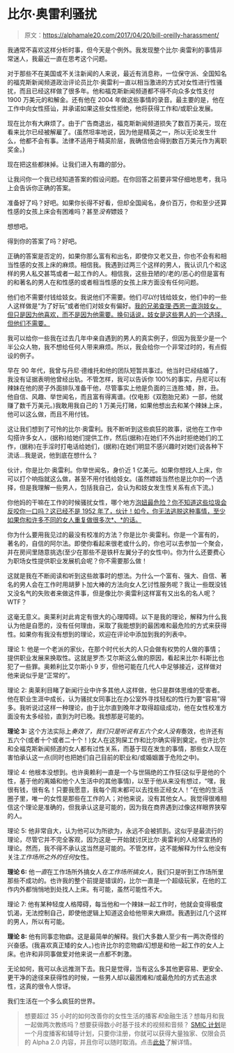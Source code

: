 # 比尔·奥雷利骚扰

> 原文：<https://alphamale20.com/2017/04/20/bill-oreilly-harassment/>

我通常不喜欢这样分析时事，但今天是个例外。我发现整个比尔·奥雷利的事情非常迷人，我最近一直在思考这个问题。

对于那些不在美国或不关注新闻的人来说，最近有消息称，一位保守派、全国知名的福克斯新闻频道政治评论员比尔·奥雷利一直以相当激进的方式对女性进行性骚扰，而且已经这样做了很多年。他和福克斯新闻频道都不得不向众多女性支付 1900 万美元的和解金。还有他在 2004 年做这些事情的录音。最主要的是，他在工作中向女性搭讪，并承诺如果这些女性拒绝，他将获得工作和/或职业发展。

现在比尔有大麻烦了。由于广告商退出，福克斯新闻频道损失了数百万美元，现在看来比尔已经被解雇了。(虽然坦率地说，因为他是精英之一，所以无论发生什么，他都不会有事。法律不适用于精英阶层，我确信他会得到数百万美元作为离职奖金。)

现在把这些都抹掉。让我们进入有趣的部分。

让我问你一个我已经知道答案的假设问题。在你回答之前要非常仔细地思考，我马上会告诉你正确的答案。

准备好了吗？好吧。如果你长得不好看，但却全国闻名，身价百万，你和至少还算性感的女孩上床会有困难吗？甚至*没有*嫖妓？

想想吧。

得到你的答案了吗？好吧。

正确的答案是否定的，如果你那么富有和出名，即使你又老又丑，你也不会有和相当性感的女孩上床的麻烦。相信我。我遇到过两三个这样的男人，我认识几个和这样的男人私交甚笃或者一起工作的人。相信我，这些丑陋的/老的/恶心的但是富有的和著名的男人在和性感的或者相当性感的女孩上床方面没有任何问题。

他们也不需要付钱给妓女。我说他们不需要。他们*可以*付钱给妓女，他们中的一些人这样做是“为了好玩”或者他们对妓女有偏好。[我的兄弟查理·西恩一直泡妓女，但只是因为他喜欢，而不是因为他需要。换句话说，妓女是这些男人的一个选择，但他们不需要。](https://blackdragonblog.com/2011/03/06/ultimate-example-of-a-male-gone-too-alpha-charlie-sheen/)

我可以给你一些我在过去几年中亲自遇到的男人的真实例子，但因为我至少是一个半公众人物，我不想给任何人带来麻烦。所以，我会给你一个非常过时的，有点假设的例子。

早在 90 年代，我曾与丹尼·德维托和他的团队短暂共事过。他当时已经结婚了，我没有证据表明他曾经出轨。不管怎样，我可以告诉你 100%的事实，丹尼可以有辣妹在他的房子外面排队准备干他，尽管事实上他是负面的三连胜:矮，胖，丑。他自信、风趣、举世闻名，而且富有得离谱。(仅电影《双胞胎兄弟》一部，他就赚了数千万美元。)我敢用我自己的 1 万美元打赌，如果他想出去和某个辣妹上床，他可以这么做，而且不用付钱。

这让我们想到了可怜的比尔·奥雷利。我不断听到这些疯狂的故事，说他在工作中勾搭许多女人，(据称)给她们提供工作，然后(据称)在她们不外出时拒绝她们的工作，(据称)在手淫时打电话给她们，(据称)在她们明显不感兴趣时对她们说各种下流话...我是说，他到底在想什么？

伙计，你是比尔·奥雷利。你举世闻名，身价近 1 亿美元。如果你想找人上床，你可以打个响指就这么做，甚至不用付钱给妓女。(虽然嫖妓当然也是比尔的一个选择，但是我理解一些男人，包括我自己，会认为和妓女发生性关系有点下流。)

你他妈的干嘛在工作的时候骚扰女性，哪个地方[泡妞最危险？你不知道这些垃圾会反咬你一口吗？这已经不是 1952 年了，伙计！如今，你无法逃脱这种事情，至少如果你和许多不同的女人重复做很多次*、*的话。](https://blackdragonblog.com/2011/09/12/dating-people-at-work/)

你为什么要用我见过的最没有校准的方法？你是比尔·奥雷利。你是一个富有的，著名的，自信的阿尔法。即使你看起来很老或什么的，你也可以去参加一个聚会，并在房间里随意挑选(至少在那些不是铁杆左翼分子的女性中)。你为什么还要费心为职场女性提供职业发展机会呢？你不需要那么做！

这就是我在不断阅读和听到这些故事时的想法。为什么一个富有、强大、自信、著名的男人会在工作时用胡萝卜加大棒的方法向女人乞讨性服务呢？我让一些既没钱又没名气的失败者来做这件事，但是像比尔·奥雷利这样富有又出名的名人呢？WTF？

这毫无意义。奥莱利对此肯定有很大的心理障碍。以下是我的理论，解释为什么我认为他是自愿的，没有任何理由，采取了我能想到的最困难和最危险的方式来获得性。如果你有我没有想到的理论，欢迎在评论中添加到我的列表中。

理论 1: 他是一个老派的家伙，在那个时代长大的人只会做有权势的人做的事情；提供职业发展来换取性。这就是罗杰·艾尔斯这么做的原因，看起来比尔·科斯比也犯了一些罪。奥赖利比艾尔斯小 9 岁，但他可能在几代人中足够接近，这样做对他来说似乎是“正常的”。

理论 2: 奥莱利目睹了新闻行业中许多其他人这样做，他只是群体思维的受害者。他在职业生涯中成长，认为骚扰女同事比在办公室外寻找轻松的性行为要“容易”得多。我听说过这样一种理论，由于比尔直到晚年才取得超级成功，他在女性校准方面没有太多经验，直到为时已晚。我想那是可能的。

**理论 3:** 这个方法实际上*奏效了，*我们只是听说有五六个女人*没有*奏效，也许还有五六个(或者十个或者二十个！)女人在这狗屎工作和比尔确实得到奠定。也许比尔和全福克斯新闻频道的女人都有过性关系，而基于现在发生的事情，那些女人现在害怕承认这一点(同时也把她们自己目前的职业和/或婚姻置于危险之中)。

理论 4: 他根本没想到。也许奥赖利一直是一个与世隔绝的工作狂(这似乎是他的个性，基于他的离婚和他个人生活中的其他事情)，以至于他从来没有想过，“嘿，我很有钱，很有名！只要我愿意，我每个周末都可以去找些正经女人！”在他的生活圈子里，唯一的女性是那些在工作的人；对他来说，没有其他女人。我觉得很难相信这个理论是准确的，但我承认这是可能的，因为我在商界遇到过像这样眼界狭窄的人。

理论 5: 他非常自大，认为他可以为所欲为，永远不会被抓到。这似乎是最流行的理论，尽管它并不完全客观，因为这是一开始就讨厌比尔·奥雷利的人经常宣扬的理论。然而，我不得不承认这当然是可能的。不管怎样，这不能解释为什么他没有关注*工作场所之外的任何*女性。

**理论 6:** 他*一直*在工作场所外搞女人*在工作场所搞女人*，我们只是听到工作场所里那些不成功的。也许我的整个前提是错误的，比尔一直是一个超级玩家，在他的工作内外都悄悄地到处找人上床。有可能，虽然可能性不大。

理论 7: 他有某种轻度人格障碍，每当他和一个辣妹一起工作时，他就会变得极度饥渴，无法控制自己，即使他逻辑上知道这会给他带来大麻烦。我遇到过几个这样的男人，所以有可能。

**理论 8:** 他有同事恋物癖。这是最简单的解释。我们大多数人至少有一两次奇怪的兴奋感。(我喜欢真正矮的女人。)也许比尔的恋物癖/幻想是和他一起工作的女人上床。也许和非同事做爱对他来说一点都不刺激。

无论如何，我可以永远推测下去。我只是觉得，当有这么多其他更容易、更安全、更干净的途径来获得性的时候，一些男人却以最困难和/或最危险的方式去追求性，这真的很令人惊讶。

我们生活在一个多么疯狂的世界。

> 想要超过 35 小时的如何改善你的女性生活的播客*和*金融生活？想每月和我一起做两次教练吗？想要获得数小时基于技术的视频和音频？ [SMIC 计划](https://alphamale20.kartra.com/page/vIL17)是一个月度播客和辅导计划，只要你注册，你就可以获得大量独家、仅限会员的 Alpha 2.0 内容，并且你可以随时取消。点击[此处](https://alphamale20.kartra.com/page/vIL17)了解详情。
> 
> 